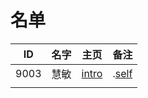 
# 名单

|  ID    |  名字    |  主页    | 备注     |
| ---- | ---- | ---- | ---- |
| 9003     |慧敏      | [intro](9003.md)     |   .[self](9003.md)   |
|      |      |      |      |

